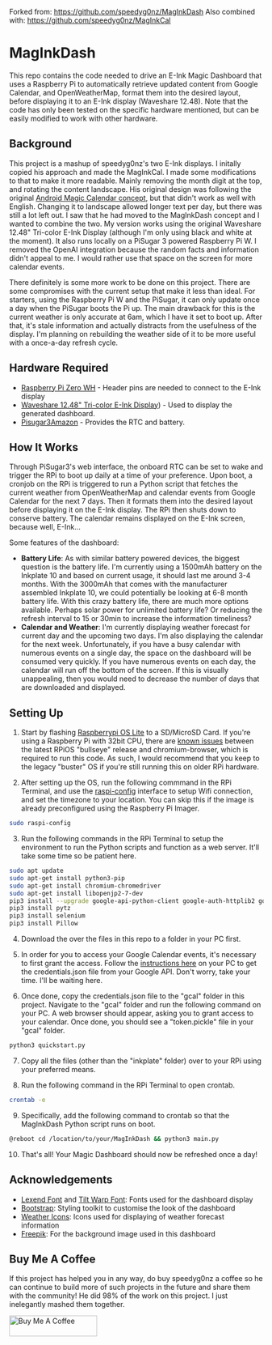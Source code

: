 
Forked from: https://github.com/speedyg0nz/MagInkDash
Also combined with: https://github.com/speedyg0nz/MagInkCal

# MagInkDash
This repo contains the code needed to drive an E-Ink Magic Dashboard that uses a Raspberry Pi to automatically retrieve updated content from Google Calendar, and OpenWeatherMap, format them into the desired layout, before displaying it to an E-Ink display (Waveshare 12.48). Note that the code has only been tested on the specific hardware mentioned, but can be easily modified to work with other hardware.

## Background

This project is a mashup of speedyg0nz's two E-Ink displays. I initally copied his approach and made the MagInkCal. I made some modifications to that to make it more readable. Mainly removing the month digit at the top, and rotating the content landscape. His original design was following the original [Android Magic Calendar concept](https://www.youtube.com/watch?v=2KDkFgOHZ5I), but that didn't work as well with English. Changing it to landscape allowed longer text per day, but there was still a lot left out. I saw that he had moved to the MagInkDash concept and I wanted to combine the two. My version works using the original Waveshare 12.48" Tri-color E-Ink Display (although I'm only using black and white at the moment). It also runs locally on a PiSugar 3 powered Raspberry Pi W. I removed the OpenAI integration because the random facts and information didn't appeal to me. I would rather use that space on the screen for more calendar events.

There definitely is some more work to be done on this project. There are some compromises with the current setup that make it less than ideal. For starters, using the Raspberry Pi W and the PiSugar, it can only update once a day when the PiSugar boots the Pi up. The main drawback for this is the current weather is only accurate at 6am, which I have it set to boot up. After that, it's stale information and actually distracts from the usefulness of the display. I'm planning on rebuilding the weather side of it to be more useful with a once-a-day refresh cycle.

## Hardware Required
- [Raspberry Pi Zero WH](https://www.raspberrypi.com/news/zero-wh/) - Header pins are needed to connect to the E-Ink display
- [Waveshare 12.48" Tri-color E-Ink Display](https://www.waveshare.com/product/12.48inch-e-paper-module-b.htm)) - Used to display the generated dashboard.
- [Pisugar3](https://www.tindie.com/products/pisugar/pisugar3-battery-for-raspberry-pi-zero/)[Amazon](https://www.amazon.com/dp/B09MJ8SCGD) - Provides the RTC and battery. 


## How It Works
Through PiSugar3's web interface, the onboard RTC can be set to wake and trigger the RPi to boot up daily at a time of your preference. Upon boot, a cronjob on the RPi is triggered to run a Python script that fetches the current weather from OpenWeatherMap and calendar events from Google Calendar for the next 7 days. Then it formats them into the desired layout before displaying it on the E-Ink display. The RPi then shuts down to conserve battery. The calendar remains displayed on the E-Ink screen, because well, E-Ink...

Some features of the dashboard: 
- **Battery Life**: As with similar battery powered devices, the biggest question is the battery life. I'm currently using a 1500mAh battery on the Inkplate 10 and based on current usage, it should last me around 3-4 months. With the 3000mAh that comes with the manufacturer assembled Inkplate 10, we could potentially be looking at 6-8 month battery life. With this crazy battery life, there are much more options available. Perhaps solar power for unlimited battery life? Or reducing the refresh interval to 15 or 30min to increase the information timeliness?
- **Calendar and Weather**: I'm currently displaying weather forecast for current day and the upcoming two days. I'm also displaying the calendar for the next week. Unfortunately, if you have a busy calendar with numerous events on a single day, the space on the dashboard will be consumed very quickly. If you have numerous events on each day, the calendar will run off the bottom of the screen. If this is visually unappealing, then you would need to decrease the number of days that are downloaded and displayed.

## Setting Up 

1. Start by flashing [Raspberrypi OS Lite](https://www.raspberrypi.org/software/operating-systems/) to a SD/MicroSD Card. If you're using a Raspberry Pi with 32bit CPU, there are [known issues](https://forums.raspberrypi.com/viewtopic.php?t=323478) between the latest RPiOS "bullseye" release and chromium-browser, which is required to run this code. As such, I would recommend that you keep to the legacy "buster" OS if you're still running this on older RPi hardware.

2. After setting up the OS, run the following commmand in the RPi Terminal, and use the [raspi-config](https://www.raspberrypi.org/documentation/computers/configuration.html) interface to setup Wifi connection, and set the timezone to your location. You can skip this if the image is already preconfigured using the Raspberry Pi Imager.

```bash
sudo raspi-config
```
3. Run the following commands in the RPi Terminal to setup the environment to run the Python scripts and function as a web server. It'll take some time so be patient here.

```bash
sudo apt update
sudo apt-get install python3-pip
sudo apt-get install chromium-chromedriver
sudo apt-get install libopenjp2-7-dev
pip3 install --upgrade google-api-python-client google-auth-httplib2 google-auth-oauthlib
pip3 install pytz
pip3 install selenium
pip3 install Pillow
```
4. Download the over the files in this repo to a folder in your PC first. 

5. In order for you to access your Google Calendar events, it's necessary to first grant the access. Follow the [instructions here](https://developers.google.com/calendar/api/quickstart/python) on your PC to get the credentials.json file from your Google API. Don't worry, take your time. I'll be waiting here.

6. Once done, copy the credentials.json file to the "gcal" folder in this project. Navigate to the "gcal" folder and run the following command on your PC. A web browser should appear, asking you to grant access to your calendar. Once done, you should see a "token.pickle" file in your "gcal" folder.

```bash
python3 quickstart.py
```

7. Copy all the files (other than the "inkplate" folder) over to your RPi using your preferred means. 

8. Run the following command in the RPi Terminal to open crontab.
```bash
crontab -e
```
9. Specifically, add the following command to crontab so that the MagInkDash Python script runs on boot.
```bash
@reboot cd /location/to/your/MagInkDash && python3 main.py
```

10. That's all! Your Magic Dashboard should now be refreshed once a day! 

## Acknowledgements
- [Lexend Font](https://fonts.google.com/specimen/Lexend) and [Tilt Warp Font](https://fonts.google.com/specimen/Tilt+Warp): Fonts used for the dashboard display
- [Bootstrap](https://getbootstrap.com/): Styling toolkit to customise the look of the dashboard
- [Weather Icons](https://erikflowers.github.io/weather-icons/): Icons used for displaying of weather forecast information
- [Freepik](https://www.freepik.com/): For the background image used in this dashboard
  
## Buy Me A Coffee
If this project has helped you in any way, do buy speedyg0nz a coffee so he can continue to build more of such projects in the future and share them with the community! He did 98% of the work on this project. I just inelegantly mashed them together.

<a href="https://www.buymeacoffee.com/speedygonz" target="_blank"><img src="https://cdn.buymeacoffee.com/buttons/default-orange.png" alt="Buy Me A Coffee" height="41" width="174"></a>
